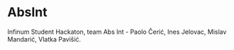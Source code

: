AbsInt
======

Infinum Student Hackaton, team Abs Int - Paolo Čerić, Ines Jelovac, Mislav Mandarić, Vlatka Pavišić.

